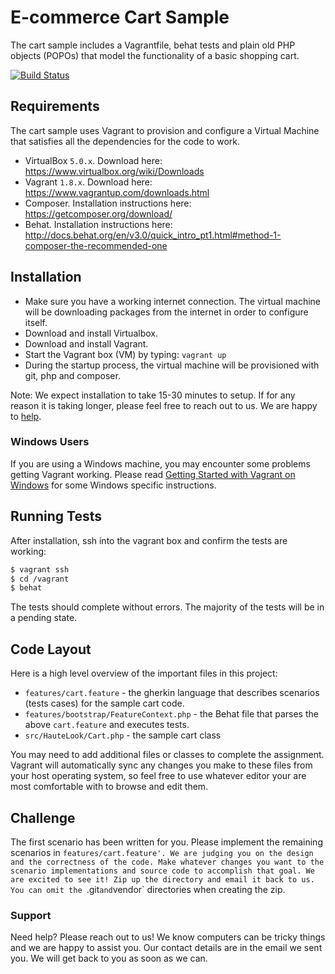 # E-commerce Cart Sample

The cart sample includes a Vagrantfile, behat tests and plain old PHP objects (POPOs) that model the functionality of a basic shopping cart.

[![Build Status](https://travis-ci.org/hautelook/halo-sample-cart.svg)](https://travis-ci.org/hautelook/halo-sample-cart)

## Requirements

The cart sample uses Vagrant to provision and configure a Virtual Machine that satisfies all the dependencies for the code to work.

   * VirtualBox `5.0.x`. Download here: https://www.virtualbox.org/wiki/Downloads
   * Vagrant `1.8.x`. Download here: https://www.vagrantup.com/downloads.html
   * Composer. Installation instructions here: https://getcomposer.org/download/
   * Behat. Installation instructions here: http://docs.behat.org/en/v3.0/quick_intro_pt1.html#method-1-composer-the-recommended-one

## Installation

   * Make sure you have a working internet connection. The virtual machine will be downloading packages from the internet in order to configure itself.
   * Download and install Virtualbox.
   * Download and install Vagrant.
   * Start the Vagrant box (VM) by typing: `vagrant up`
   * During the startup process, the virtual machine will be provisioned with git, php and composer.

Note: We expect installation to take 15-30 minutes to setup. If for any reason it is taking longer, please feel free to reach out to us. We are happy to [help](#support).

### Windows Users

If you are using a Windows machine, you may encounter some problems getting Vagrant working. Please read [Getting Started with Vagrant on Windows](http://www.sitepoint.com/getting-started-vagrant-windows/) for some Windows specific instructions.

## Running Tests

After installation, ssh into the vagrant box and confirm the tests are working:

```bash
$ vagrant ssh
$ cd /vagrant
$ behat
```

The tests should complete without errors. The majority of the tests will be in a pending state.

## Code Layout

Here is a high level overview of the important files in this project:

   * `features/cart.feature` - the gherkin language that describes scenarios (tests cases) for the sample cart code.
   * `features/bootstrap/FeatureContext.php` - the Behat file that parses the above `cart.feature` and executes tests.
   * `src/HauteLook/Cart.php` - the sample cart class

You may need to add additional files or classes to complete the assignment. Vagrant will automatically sync any changes you make to these files from your host operating system, so feel free to use whatever editor your are most comfortable with to browse and edit them.

## Challenge

The first scenario has been written for you. Please implement the remaining scenarios in `features/cart.feature'. We are judging you on the design and the correctness of the code. Make whatever changes you want to the scenario implementations and source code to accomplish that goal. We are excited to see it! Zip up the directory and email it back to us. You can omit the `.git` and `vendor` directories when creating the zip.

### Support

Need help? Please reach out to us! We know computers can be tricky things and we are happy to assist you. Our contact details are in the email we sent you. We will get back to you as soon as we can.
